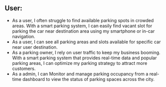 ## User:
* As a user, I often struggle to find available parking spots in crowded areas.
  With a smart parking system, I can easily find vacant slot for parking the car near destination area using my smartphone or in-car navigation.
* As a user, I can see all parking areas and slots available for specific car near user destination.
* As a parking owner, I rely on user traffic to keep my business booming.
  With a smart parking system that provides real-time data and popular parking areas, I can optimize my parking strategy to attract more customers.
* As a admin, I can Monitor and manage parking occupancy from a real-time dashboard to view the status of parking spaces across the city.
